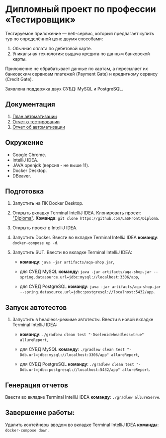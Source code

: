 # Дипломный проект по профессии «Тестировщик»

Тестируемое приложение — веб-сервис, который предлагает купить тур по определённой цене двумя способами:
1. Обычная оплата по дебетовой карте.
2. Уникальная технология: выдача кредита по данным банковской карты.

Приложение не обрабатывает данные по картам, а пересылает их банковским сервисам платежей (Payment Gate) и кредитному сервису (Credit Gate).

Заявлена поддержка двух СУБД: MySQL и PostgreSQL.

## Документация

1. [План автоматизации](https://github.com/LaSFront/Diploma/blob/main/documentation/Plan.md)
2. [Отчет о тестировании](C:\Users\shoor\IdeaProjects\JAVA_TEST\Diploma\documentation\Report.md)
3. [Отчет об автоматизации](C:\Users\shoor\IdeaProjects\JAVA_TEST\Diploma\documentation\Summury.md)
## Окружение
- Google Chrome.
- IntelliJ IDEA.
- JAVA openjdk (версия - не выше 11).
- Docker Desktop.
- DBeaver.

## Подготовка
1. Запустить на ПК Docker Desktop.
2. Открыть вкладку Terminal IntelliJ IDEA. Клонировать проект: ["Diploma"](https://github.com/LaSFront/Diploma). __Команда__: `git clone https://github.com/LaSFront/Diploma`.
3. Открыть проект в IntelliJ IDEA.
4. Запустить Docker. Ввести во вкладке Terminal IntelliJ IDEA __команду__: `docker-compose up -d`.
5. Запустить SUT. Ввести во вкладке Terminal IntelliJ IDEA:
   
   - __команду__: `java -jar artifacts/aqa-shop.jar`,
   
   - для СУБД  MySQL __команду__: `java -jar artifacts/aqa-shop.jar --spring.datasource.url=jdbc:mysql://localhost:3306/app`,
   
   - для СУБД PostgreSQL __команду__: `java -jar artifacts/aqa-shop.jar --spring.datasource.url=jdbc:postgresql://localhost:5432/app`.
   
## Запуск автотестов

1. Запустить в headless-режиме автотесты. Ввести в новой вкладке Terminal IntelliJ IDEA:

   - __команду__: `./gradlew clean test "-Dselenideheadless=true" allureReport`,

   - для СУБД  MySQL __команду__: `./gradlew clean test "-Ddb.url=jdbc:mysql://localhost:3306/app" allureReport`,
     
   - для СУБД PostgreSQL __команду__: `./gradlew clean test "-Ddb.url=jdbc:postgresql://localhost:5432/app" allureReport`.

## Генерация отчетов

Ввести во вкладке Terminal IntelliJ IDEA __команду__: `./gradlew allureServe`.

## Завершение работы:

Удалить контейнеры вводом во вкладке Terminal IntelliJ IDEA __команды__: `docker-compose down`.



